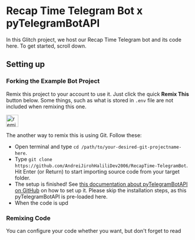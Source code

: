 # Recap Time Telegram Bot x pyTelegramBotAPI

In this Glitch project, we host our Recap Time Telegram bot and its code here. To get started, scroll down.

## Setting up
### Forking the Example Bot Project

Remix this project to your account to use it. Just click the quick **Remix This** button below. Some things, such as what is stored in `.env` file
are not included when remixing this one.

<a href="https://glitch.com/edit/#!/remix/garnet-crate">
  <img src="https://cdn.glitch.com/2bdfb3f8-05ef-4035-a06e-2043962a3a13%2Fremix%402x.png?1513093958726" alt="remix this" height="33">
</a>

The another way to remix this is using Git. Follow these:
- Open terminal and type `cd /path/to/your-desired-git-projectname-here`.
- Type `git clone https://github.com/AndreiJirohHaliliDev2006/RecapTime-TelegramBot`. Hit Enter (or Return) to start importing source code from
your target folder.
- The setup is finished! See [this documentation about pyTelegramBotAPI on GitHub](https://github.com/eternnoir/pyTelegramBotAPI#readme) on how to set up it.
Please skip the installation steps, as this pyTelegramBotAPI is pre-loaded here.
- When the code is upd

### Remixing Code

You can configure your code whether you want, but don't forget to read
